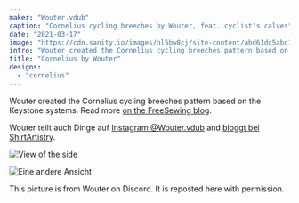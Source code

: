 ```yaml
---
maker: "Wouter.vdub"
caption: "Cornelius cycling breeches by Wouter, feat. cyclist's calves"
date: "2021-03-17"
image: "https://cdn.sanity.io/images/hl5bw8cj/site-content/abd61dc5abc173a4e858d03b5f1af80fed297957-571x613.jpg"
intro: "Wouter created the Cornelius cycling breeches pattern based on the Keystone systems. Read more on the FreeSewing blog ."
title: "Cornelius by Wouter"
designs:
  - "cornelius"
---
```


Wouter created the Cornelius cycling breeches pattern based on the Keystone systems. Read more [on the FreeSewing blog](https://freesewing.org/blog/cornelius-cycling-breeches/).

Wouter teilt auch Dinge auf [Instagram @Wouter.vdub](https://www.instagram.com/Wouter.vdub/) and [bloggt bei ShirtArtistry](https://shirtartistry.blog/).

![View of the side](https://posts.freesewing.org/uploads/cornelius_by_wouter_cornelius2_de4bd8f66a.jpg "View of the side")

![Eine andere Ansicht](https://posts.freesewing.org/uploads/cornelius_by_wouter_cornelius3_615eb9fce1.jpg)

<Note>

This picture is from Wouter on Discord. It is reposted here with permission.

</Note>
